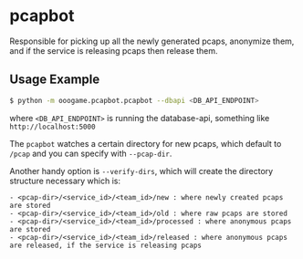 # pcapbot

Responsible for picking up all the newly generated pcaps, anonymize
them, and if the service is releasing pcaps then release them.

## Usage Example

~~~bash
$ python -m ooogame.pcapbot.pcapbot --dbapi <DB_API_ENDPOINT>
~~~

where `<DB_API_ENDPOINT>` is running the database-api, something like `http://localhost:5000`

The `pcapbot` watches a certain directory for new pcaps, which default to `/pcap` and you can specify with `--pcap-dir`.

Another handy option is `--verify-dirs`, which will create the directory structure necessary which is:

~~~
- <pcap-dir>/<service_id>/<team_id>/new : where newly created pcaps are stored
- <pcap-dir>/<service_id>/<team_id>/old : where raw pcaps are stored
- <pcap-dir>/<service_id>/<team_id>/processed : where anonymous pcaps are stored
- <pcap-dir>/<service_id>/<team_id>/released : where anonymous pcaps are released, if the service is releasing pcaps
~~~

